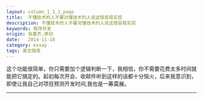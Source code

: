 ```yaml
---
layout: column_1_1_1_page
title:  不懂技术的人不要对懂技术的人说这很容易实现
description: 不懂技术的人不要对懂技术的人说这很容易实现
keywords: 程序开发
origin: 张嘉杰.原创
date:   2014-11-16
category: essay
tags: 美文随笔
---
```

这个功能很简单，你只需要加个逻辑判断一下，我相信，你不需要花费太多时间就能把它搞定的。起初每次开会、收邮件听到这样的话都十分恼火，后来我意识到，即使让我自己对项目预测开发时间,我也是一筹莫展。
<!--more-->



-----------------------
